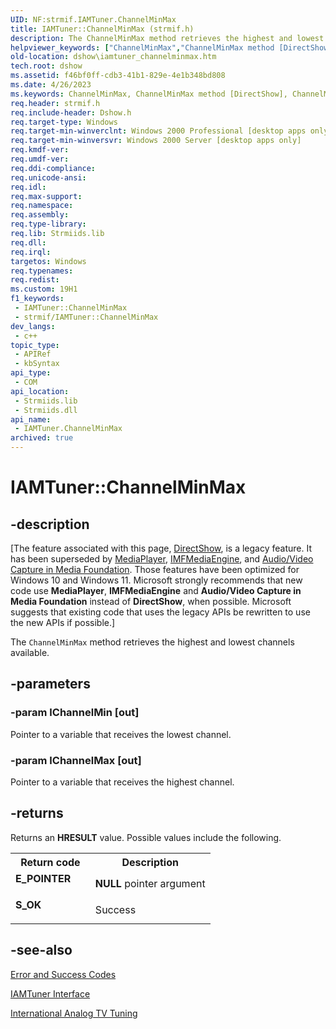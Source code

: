 ```yaml
---
UID: NF:strmif.IAMTuner.ChannelMinMax
title: IAMTuner::ChannelMinMax (strmif.h)
description: The ChannelMinMax method retrieves the highest and lowest channels available.
helpviewer_keywords: ["ChannelMinMax","ChannelMinMax method [DirectShow]","ChannelMinMax method [DirectShow]","IAMTuner interface","IAMTuner interface [DirectShow]","ChannelMinMax method","IAMTuner.ChannelMinMax","IAMTuner::ChannelMinMax","IAMTunerChannelMinMax","dshow.iamtuner_channelminmax","strmif/IAMTuner::ChannelMinMax"]
old-location: dshow\iamtuner_channelminmax.htm
tech.root: dshow
ms.assetid: f46bf0ff-cdb3-41b1-829e-4e1b348bd808
ms.date: 4/26/2023
ms.keywords: ChannelMinMax, ChannelMinMax method [DirectShow], ChannelMinMax method [DirectShow],IAMTuner interface, IAMTuner interface [DirectShow],ChannelMinMax method, IAMTuner.ChannelMinMax, IAMTuner::ChannelMinMax, IAMTunerChannelMinMax, dshow.iamtuner_channelminmax, strmif/IAMTuner::ChannelMinMax
req.header: strmif.h
req.include-header: Dshow.h
req.target-type: Windows
req.target-min-winverclnt: Windows 2000 Professional [desktop apps only]
req.target-min-winversvr: Windows 2000 Server [desktop apps only]
req.kmdf-ver: 
req.umdf-ver: 
req.ddi-compliance: 
req.unicode-ansi: 
req.idl: 
req.max-support: 
req.namespace: 
req.assembly: 
req.type-library: 
req.lib: Strmiids.lib
req.dll: 
req.irql: 
targetos: Windows
req.typenames: 
req.redist: 
ms.custom: 19H1
f1_keywords:
 - IAMTuner::ChannelMinMax
 - strmif/IAMTuner::ChannelMinMax
dev_langs:
 - c++
topic_type:
 - APIRef
 - kbSyntax
api_type:
 - COM
api_location:
 - Strmiids.lib
 - Strmiids.dll
api_name:
 - IAMTuner.ChannelMinMax
archived: true
---
```


# IAMTuner::ChannelMinMax


## -description

\[The feature associated with this page, [DirectShow](/windows/win32/directshow/directshow), is a legacy feature. It has been superseded by [MediaPlayer](/uwp/api/Windows.Media.Playback.MediaPlayer), [IMFMediaEngine](/windows/win32/api/mfmediaengine/nn-mfmediaengine-imfmediaengine), and [Audio/Video Capture in Media Foundation](/windows/win32/medfound/audio-video-capture-in-media-foundation). Those features have been optimized for Windows 10 and Windows 11. Microsoft strongly recommends that new code use **MediaPlayer**, **IMFMediaEngine** and **Audio/Video Capture in Media Foundation** instead of **DirectShow**, when possible. Microsoft suggests that existing code that uses the legacy APIs be rewritten to use the new APIs if possible.\]

The <code>ChannelMinMax</code> method retrieves the highest and lowest channels available.

## -parameters

### -param lChannelMin [out]

Pointer to a variable that receives the lowest channel.

### -param lChannelMax [out]

Pointer to a variable that receives the highest channel.

## -returns

Returns an <b>HRESULT</b> value. Possible values include the following.

<table>
<tr>
<th>Return code</th>
<th>Description</th>
</tr>
<tr>
<td width="40%">
<dl>
<dt><b>E_POINTER</b></dt>
</dl>
</td>
<td width="60%">
<b>NULL</b> pointer argument

</td>
</tr>
<tr>
<td width="40%">
<dl>
<dt><b>S_OK</b></dt>
</dl>
</td>
<td width="60%">
Success

</td>
</tr>
</table>

## -see-also

<a href="/windows/desktop/DirectShow/error-and-success-codes">Error and Success Codes</a>



<a href="/windows/desktop/api/strmif/nn-strmif-iamtuner">IAMTuner Interface</a>



<a href="/windows/desktop/DirectShow/international-analog-tv-tuning">International Analog TV Tuning</a>